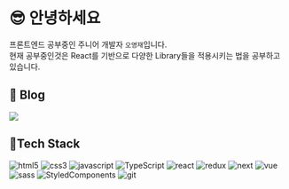 # 😎 안녕하세요

프론트엔드 공부중인 주니어 개발자 `오영재`입니다.  
현재 공부중인것은 React를 기반으로 다양한 Library들을 적용시키는 법을 공부하고 있습니다.

## 🐒 Blog

<a href="https://sacultang.github.io/" target="_blank"><img src="https://img.shields.io/badge/HEXO-0E83CD?style=flat&logo=hexo&logoColor=white"/></a>

## 🔨Tech Stack

<img src="https://img.shields.io/badge/HTML5-F05032?style=flat&logo=html5&logoColor=white" alt="html5">
<img src="https://img.shields.io/badge/-CSS3-1572B6?style=flat&logo=css3" alt="css3">
<img src="https://img.shields.io/badge/JavaScript-F7DF1E?style=flat&logo=javascript&logoColor=white" alt="javascript">
<img src="https://img.shields.io/badge/TypeScript-3178C6?style=flat&logo=TypeScript&logoColor=white" alt="TypeScript">
<img src="https://img.shields.io/badge/-React-61DAFB?style=flat&logo=react&logoColor=white" alt="react">
<img src="https://img.shields.io/badge/-Redux-764ABC?style=flat&logo=Redux&logoColor=white" alt="redux">
<img src="https://img.shields.io/badge/-Next.js-000000?style=flat&logo=next.js&logoColor=white" alt="next">
<img src="https://img.shields.io/badge/-Vue-4FC08D?style=flat&logo=Vue.js&logoColor=white" alt="vue">
<img src="https://img.shields.io/badge/-Sass-CC6699?style=flat&logo=Sass&logoColor=white" alt="sass">
<img src="https://img.shields.io/badge/-StyledComponents-DB7093?style=flat&logo=styled-components&logoColor=white" alt="StyledComponents">
<img src="https://img.shields.io/badge/-Git-F05032?style=flat&logo=Git&logoColor=white" alt="git">
